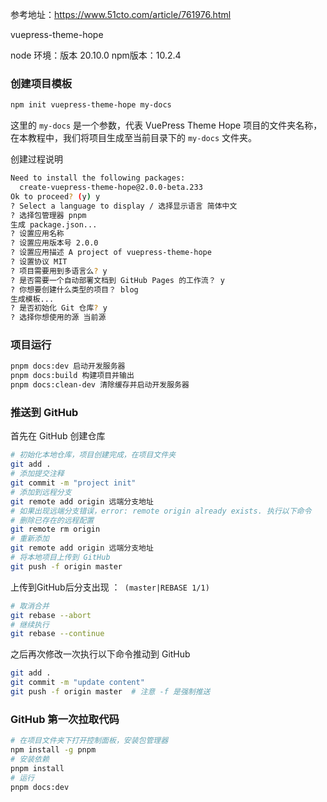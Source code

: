 参考地址：https://www.51cto.com/article/761976.html

vuepress-theme-hope

node 环境：版本 20.10.0    npm版本：10.2.4

### 创建项目模板

```bash
npm init vuepress-theme-hope my-docs
```

这里的 `my-docs` 是一个参数，代表 VuePress Theme Hope 项目的文件夹名称，在本教程中，我们将项目生成至当前目录下的 `my-docs` 文件夹。

创建过程说明

```bash
Need to install the following packages:
  create-vuepress-theme-hope@2.0.0-beta.233
Ok to proceed? (y) y
? Select a language to display / 选择显示语言 简体中文
? 选择包管理器 pnpm
生成 package.json...
? 设置应用名称
? 设置应用版本号 2.0.0
? 设置应用描述 A project of vuepress-theme-hope
? 设置协议 MIT
? 项目需要用到多语言么? y
? 是否需要一个自动部署文档到 GitHub Pages 的工作流？ y
? 你想要创建什么类型的项目？ blog
生成模板...
? 是否初始化 Git 仓库? y
? 选择你想使用的源 当前源
```

### 项目运行

```bash
pnpm docs:dev 启动开发服务器
pnpm docs:build 构建项目并输出
pnpm docs:clean-dev 清除缓存并启动开发服务器
```

### 推送到 GitHub

首先在 GitHub 创建仓库

```bash
# 初始化本地仓库，项目创建完成，在项目文件夹
git add .
# 添加提交注释
git commit -m "project init"
# 添加到远程分支
git remote add origin 远端分支地址
# 如果出现远端分支错误，error: remote origin already exists. 执行以下命令
# 删除已存在的远程配置
git remote rm origin
# 重新添加
git remote add origin 远端分支地址
# 将本地项目上传到 GitHub
git push -f origin master
```

上传到GitHub后分支出现 ：` (master|REBASE 1/1)`

```bash
# 取消合并
git rebase --abort
# 继续执行
git rebase --continue
```
之后再次修改一次执行以下命令推动到 GitHub
```bash
git add .
git commit -m "update content"
git push -f origin master  # 注意 -f 是强制推送
```

### GitHub 第一次拉取代码

```bash
# 在项目文件夹下打开控制面板，安装包管理器
npm install -g pnpm
# 安装依赖
pnpm install
# 运行
pnpm docs:dev
```


